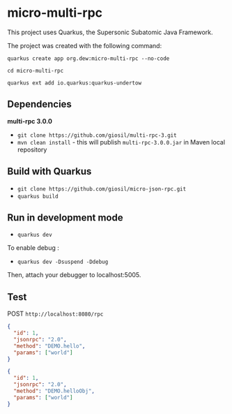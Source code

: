 # micro-multi-rpc

This project uses Quarkus, the Supersonic Subatomic Java Framework.

The project was created with the following command:

`quarkus create app org.dew:micro-multi-rpc --no-code`

`cd micro-multi-rpc`

`quarkus ext add io.quarkus:quarkus-undertow`

## Dependencies

**multi-rpc 3.0.0**

- `git clone https://github.com/giosil/multi-rpc-3.git` 
- `mvn clean install` - this will publish `multi-rpc-3.0.0.jar` in Maven local repository

## Build with Quarkus

- `git clone https://github.com/giosil/micro-json-rpc.git`
- `quarkus build`

## Run in development mode

- `quarkus dev`

To enable debug :

- `quarkus dev -Dsuspend -Ddebug` 

Then, attach your debugger to localhost:5005.

## Test

POST `http://localhost:8080/rpc`

```json
{
  "id": 1,
  "jsonrpc": "2.0",
  "method": "DEMO.hello",
  "params": ["world"]
}
```

```json
{
  "id": 1,
  "jsonrpc": "2.0",
  "method": "DEMO.helloObj",
  "params": ["world"]
}
```